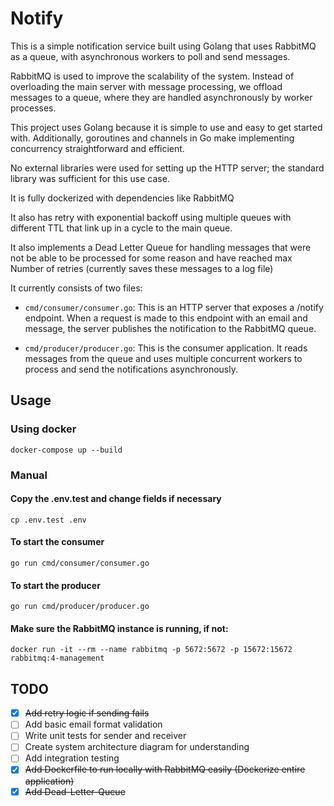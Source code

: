 # Notify

This is a simple notification service built using Golang that uses RabbitMQ as a queue, with asynchronous workers to poll and send messages.

RabbitMQ is used to improve the scalability of the system.
Instead of overloading the main server with message processing, we offload messages to a queue, where they are handled asynchronously by worker processes.

This project uses Golang because it is simple to use and easy to get started with.
Additionally, goroutines and channels in Go make implementing concurrency straightforward and efficient.

No external libraries were used for setting up the HTTP server; the standard library was sufficient for this use case.

It is fully dockerized with dependencies like RabbitMQ

It also has retry with exponential backoff using multiple queues with different TTL that link up in a cycle to the main queue.

It also implements a Dead Letter Queue for handling messages that were not be able to be processed for some reason and have reached max Number of retries (currently saves these messages to a log file)

It currently consists of two files:

* `cmd/consumer/consumer.go`: This is an HTTP server that exposes a /notify endpoint.
When a request is made to this endpoint with an email and message, the server publishes the notification to the RabbitMQ queue.

* `cmd/producer/producer.go`: This is the consumer application.
It reads messages from the queue and uses multiple concurrent workers to process and send the notifications asynchronously.

## Usage

### Using docker

`docker-compose up --build`

### Manual

#### Copy the .env.test and change fields if necessary
`cp .env.test .env`

#### To start the consumer
`go run cmd/consumer/consumer.go`

#### To start the producer
`go run cmd/producer/producer.go`

#### Make sure the RabbitMQ instance is running, if not:
`docker run -it --rm --name rabbitmq -p 5672:5672 -p 15672:15672 rabbitmq:4-management`

## TODO
- [x] ~~Add retry logic if sending fails~~
- [ ] Add basic email format validation
- [ ] Write unit tests for sender and receiver
- [ ] Create system architecture diagram for understanding
- [ ] Add integration testing
- [x] ~~Add Dockerfile to run locally with RabbitMQ easily (Dockerize entire application)~~
- [x] ~~Add Dead-Letter-Queue~~
